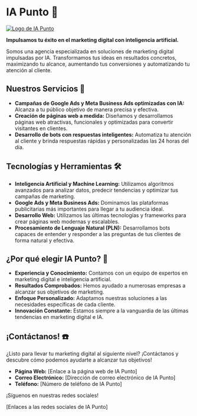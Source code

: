 # IA Punto 🚀

[![Logo de IA Punto](https://iapunto.com/wp-content/uploads/2023/11/logo-v2-negativo.png)](https://iapunto.com/)

**Impulsamos tu éxito en el marketing digital con inteligencia artificial.**

Somos una agencia especializada en soluciones de marketing digital impulsadas por IA. Transformamos tus ideas en resultados concretos, maximizando tu alcance, aumentando tus conversiones y automatizando tu atención al cliente.

## Nuestros Servicios 🤖

* **Campañas de Google Ads y Meta Business Ads optimizadas con IA:** Alcanza a tu público objetivo de manera precisa y efectiva.
* **Creación de páginas web a medida:** Diseñamos y desarrollamos páginas web atractivas, funcionales y optimizadas para convertir visitantes en clientes.
* **Desarrollo de bots con respuestas inteligentes:** Automatiza tu atención al cliente y brinda respuestas rápidas y personalizadas las 24 horas del día.

## Tecnologías y Herramientas 🛠️

* **Inteligencia Artificial y Machine Learning:** Utilizamos algoritmos avanzados para analizar datos, predecir tendencias y optimizar tus campañas de marketing.
* **Google Ads y Meta Business Ads:** Dominamos las plataformas publicitarias más importantes para llegar a tu audiencia ideal.
* **Desarrollo Web:** Utilizamos las últimas tecnologías y frameworks para crear páginas web modernas y escalables.
* **Procesamiento de Lenguaje Natural (PLN):** Desarrollamos bots capaces de entender y responder a las preguntas de tus clientes de forma natural y efectiva.

## ¿Por qué elegir IA Punto? 🤔

* **Experiencia y Conocimiento:** Contamos con un equipo de expertos en marketing digital e inteligencia artificial.
* **Resultados Comprobados:** Hemos ayudado a numerosas empresas a alcanzar sus objetivos de marketing.
* **Enfoque Personalizado:** Adaptamos nuestras soluciones a las necesidades específicas de cada cliente.
* **Innovación Constante:** Estamos siempre a la vanguardia de las últimas tendencias en marketing digital e IA.

## ¡Contáctanos! ☎️

¿Listo para llevar tu marketing digital al siguiente nivel? ¡Contáctanos y descubre cómo podemos ayudarte a alcanzar tus objetivos!

* **Página Web:** [Enlace a la página web de IA Punto]
* **Correo Electrónico:** [Dirección de correo electrónico de IA Punto]
* **Teléfono:** [Número de teléfono de IA Punto]

¡Síguenos en nuestras redes sociales!

[Enlaces a las redes sociales de IA Punto]
